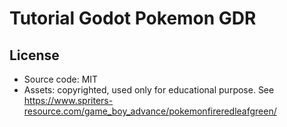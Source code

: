 # Tutorial Godot Pokemon GDR

## License

- Source code: MIT
- Assets: copyrighted, used only for educational purpose. See https://www.spriters-resource.com/game_boy_advance/pokemonfireredleafgreen/
